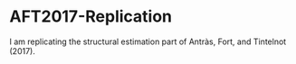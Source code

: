 # AFT2017-Replication
I am replicating the structural estimation part of Antràs, Fort, and Tintelnot (2017).
